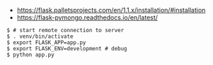 * https://flask.palletsprojects.com/en/1.1.x/installation/#installation
* https://flask-pymongo.readthedocs.io/en/latest/

```terminal
$ # start remote connection to server
$ . venv/bin/activate
$ export FLASK_APP=app.py
$ export FLASK_ENV=development # debug
$ python app.py
```
